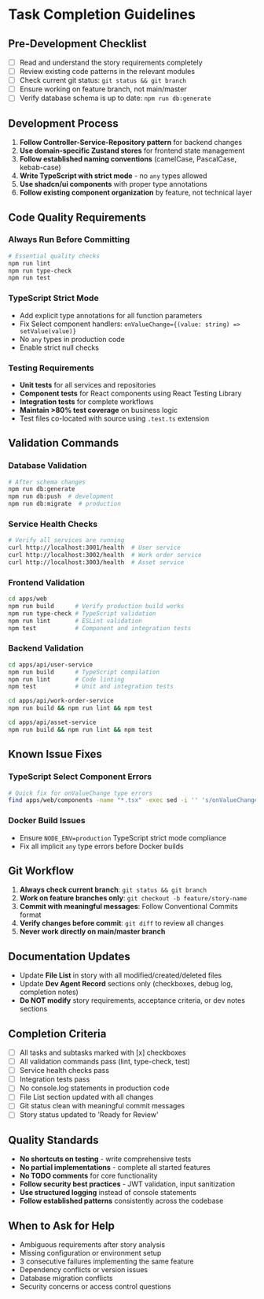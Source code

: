 # Task Completion Guidelines

## Pre-Development Checklist
- [ ] Read and understand the story requirements completely
- [ ] Review existing code patterns in the relevant modules
- [ ] Check current git status: `git status && git branch`
- [ ] Ensure working on feature branch, not main/master
- [ ] Verify database schema is up to date: `npm run db:generate`

## Development Process
1. **Follow Controller-Service-Repository pattern** for backend changes
2. **Use domain-specific Zustand stores** for frontend state management
3. **Follow established naming conventions** (camelCase, PascalCase, kebab-case)
4. **Write TypeScript with strict mode** - no `any` types allowed
5. **Use shadcn/ui components** with proper type annotations
6. **Follow existing component organization** by feature, not technical layer

## Code Quality Requirements

### Always Run Before Committing
```bash
# Essential quality checks
npm run lint
npm run type-check
npm run test
```

### TypeScript Strict Mode
- Add explicit type annotations for all function parameters
- Fix Select component handlers: `onValueChange={(value: string) => setValue(value)}`
- No `any` types in production code
- Enable strict null checks

### Testing Requirements
- **Unit tests** for all services and repositories
- **Component tests** for React components using React Testing Library
- **Integration tests** for complete workflows
- **Maintain >80% test coverage** on business logic
- Test files co-located with source using `.test.ts` extension

## Validation Commands

### Database Validation
```bash
# After schema changes
npm run db:generate
npm run db:push  # development
npm run db:migrate  # production
```

### Service Health Checks
```bash
# Verify all services are running
curl http://localhost:3001/health  # User service
curl http://localhost:3002/health  # Work order service
curl http://localhost:3003/health  # Asset service
```

### Frontend Validation
```bash
cd apps/web
npm run build      # Verify production build works
npm run type-check # TypeScript validation
npm run lint       # ESLint validation
npm test           # Component and integration tests
```

### Backend Validation
```bash
cd apps/api/user-service
npm run build      # TypeScript compilation
npm run lint       # Code linting
npm test           # Unit and integration tests

cd apps/api/work-order-service
npm run build && npm run lint && npm test

cd apps/api/asset-service  
npm run build && npm run lint && npm test
```

## Known Issue Fixes

### TypeScript Select Component Errors
```bash
# Quick fix for onValueChange type errors
find apps/web/components -name "*.tsx" -exec sed -i '' 's/onValueChange={(value) =>/onValueChange={(value: string) =>/g' {} \;
```

### Docker Build Issues
- Ensure `NODE_ENV=production` TypeScript strict mode compliance
- Fix all implicit `any` type errors before Docker builds

## Git Workflow
1. **Always check current branch**: `git status && git branch`
2. **Work on feature branches only**: `git checkout -b feature/story-name`
3. **Commit with meaningful messages**: Follow Conventional Commits format
4. **Verify changes before commit**: `git diff` to review all changes
5. **Never work directly on main/master branch**

## Documentation Updates
- Update **File List** in story with all modified/created/deleted files
- Update **Dev Agent Record** sections only (checkboxes, debug log, completion notes)
- **Do NOT modify** story requirements, acceptance criteria, or dev notes sections

## Completion Criteria
- [ ] All tasks and subtasks marked with [x] checkboxes
- [ ] All validation commands pass (lint, type-check, test)
- [ ] Service health checks pass
- [ ] Integration tests pass
- [ ] No console.log statements in production code
- [ ] File List section updated with all changes
- [ ] Git status clean with meaningful commit messages
- [ ] Story status updated to 'Ready for Review'

## Quality Standards
- **No shortcuts on testing** - write comprehensive tests
- **No partial implementations** - complete all started features
- **No TODO comments** for core functionality
- **Follow security best practices** - JWT validation, input sanitization
- **Use structured logging** instead of console statements
- **Follow established patterns** consistently across the codebase

## When to Ask for Help
- Ambiguous requirements after story analysis
- Missing configuration or environment setup
- 3 consecutive failures implementing the same feature
- Dependency conflicts or version issues
- Database migration conflicts
- Security concerns or access control questions